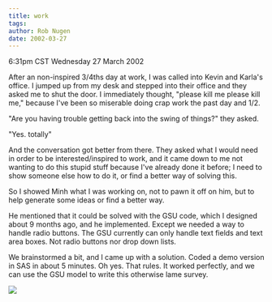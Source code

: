 ```yaml
---
title: work
tags: 
author: Rob Nugen
date: 2002-03-27
---
```


<title></title>
<p class=date>6:31pm CST Wednesday 27 March 2002</p>

<p>After an non-inspired 3/4ths day at work, I was called into Kevin
and Karla's office.  I jumped up from my desk and stepped into their
office and they asked me to shut the door.  I immediately thought,
"please kill me please kill me," because I've been so miserable doing
crap work the past day and 1/2.</p>

<p>"Are you having trouble getting back into the swing of things?"
they asked.</p>

<p>"Yes. totally"</p>

<p>And the conversation got better from there.  They asked what I
would need in order to be interested/inspired to work, and it came
down to me not wanting to do this stupid stuff because I've already
done it before; I need to show someone else how to do it, or find a
better way of solving this.</p>

<p>So I showed Minh what I was working on, not to pawn it off on him,
but to help generate some ideas or find a better way.</p>

<p>He mentioned that it could be solved with the GSU code, which I
designed about 9 months ago, and he implemented.  Except we needed a
way to handle radio buttons.  The GSU currently can only handle text
fields and text area boxes.  Not radio buttons nor drop down lists.</p>

<p>We brainstormed a bit, and I came up with a solution.  Coded a demo
version in SAS in about 5 minutes.  Oh yes.  That rules.  It worked
perfectly, and we can use the GSU model to write this otherwise lame
survey.</p>

<p><img src='/images/rob/wL-ROB.gif'/></p>

